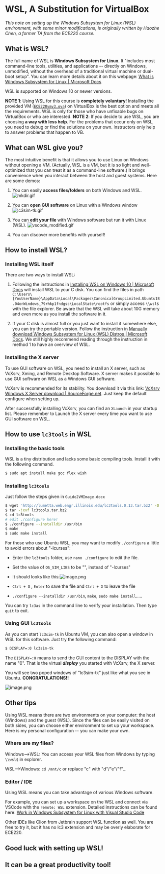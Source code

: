 # WSL, A Substitution for VirtualBox

*This note on setting up the Windows Subsystem for Linux (WSL) environment, with some minor modifications, is originally written by Haozhe Chen, a former TA from the ECE220 course.*

## **What is WSL?**

The full name of WSL is **Windows Subsystem for Linux**. It "includes most command-line tools, utilities, and applications -- directly on Windows, unmodified, without the overhead of a traditional virtual machine or dual-boot setup". You can learn more details about it on this webpage: [What is Windows Subsystem for Linux | Microsoft Docs](https://docs.microsoft.com/en-us/windows/wsl/about).

WSL is supported on Windows 10 or newer versions. 

**NOTE 1**: Using WSL for this course is **completely voluntary**! Installing the provided VM ([`ECE220vmv3.ova`](https://zjuintl-my.sharepoint.com/:f:/g/personal/kindrv_intl_zju_edu_cn/EmegqYbzXkhKuGgJZ_U65dMBvj4jFkA1iJPYdvQFpMaoUw?e=x9Rgwx)) on VirtualBox is the best option and meets all the requirements. WSL is only for those who have unfixable bugs on VirtualBox or who are interested.
**NOTE 2**: If you decide to use WSL, you are choosing **a way with less help**. For the problems that occur only on WSL, you need to debug or find the solutions on your own. Instructors only help to answer problems that happen to VB.

## **What can WSL give you?**

The most intuitive benefit is that it allows you to use Linux on Windows without opening a VM. (Actually, WSL is a VM, but it is so light and well-optimized that you can treat it as a command-line software.) It brings convenience when you interact between the host and guest systems. Here are some demos:

1. You can easily **access files/folders** on both Windows and WSL.
   ![mkdir.gif](https://campuspro-uploads.s3.us-west-2.amazonaws.com/55061238-78dc-4c63-b9f8-33927a6a4b58/62f8f202-3052-4610-985a-f7a976bac03f/mkdir.gif)

2. You can **open GUI software** on Linux with a Windows window
   ![lc3sim-tk.gif](https://campuspro-uploads.s3.us-west-2.amazonaws.com/55061238-78dc-4c63-b9f8-33927a6a4b58/d166febd-9786-46ff-ba57-1c8ad47ad6e9/lc3sim-tk.gif)

3. You can **edit your file** with Windows software but run it with Linux (WSL).
   ![vscode_modified.gif](https://campuspro-uploads.s3.us-west-2.amazonaws.com/55061238-78dc-4c63-b9f8-33927a6a4b58/36914a6e-de06-4716-8067-e533535f5d2d/vscode_modified.gif)

4. You can discover more benefits with yourself!

## **How to install WSL?**

### **Installing WSL itself**

There are two ways to install WSL: 

1. Following the instructions in [Installing WSL on Windows 10 | Microsoft Docs](https://docs.microsoft.com/en-us/windows/wsl/install-win10) will install WSL to your C disk. You can find the files in path `C:\Users\{YouUserName}\AppData\Local\Packages\CanonicalGroupLimited.Ubuntu18.04onWindows_79rhkp1fndgsc\LocalState\rootfs` or simply access `\\wsl$` with the file explorer. Be aware that the WSL will take about 10G memory and even more as you install the software in it.

2. If your C disk is almost full or you just want to install it somewhere else, you can try the portable version. Follow the instruction in [Manually download Windows Subsystem for Linux (WSL) Distros | Microsoft Docs](https://docs.microsoft.com/en-us/windows/wsl/install-manual). We still highly recommend reading through the instruction in method 1 to have an overview of WSL.

### **Installing the X server**

To use GUI software on WSL, you need to install an X server, such as VcXsrv, Xming, and Remote Desktop Software. X server makes it possible to use GUI software on WSL as a Windows GUI software.

VcXsrv is recommended for its stability. You download it via this link: [VcXsrv Windows X Server download | SourceForge.net](https://sourceforge.net/projects/vcxsrv). Just keep the default configure when setting up.

After successfully installing VcXsrv, you can find an `XLaunch` in your startup list. Please remember to Launch the X server every time you want to use GUI software on WSL.

## **How to use `lc3tools` in WSL**

### **Installing the basic tools**

WSL is a tiny distribution and lacks some basic compiling tools. Install it with the following command.

``` bash
$ sudo apt install make gcc flex wish
```

### **Installing `lc3tools`**

Just follow the steps given in `Guide2VMImage.docx`

``` bash
$ wget 'http://lumetta.web.engr.illinois.edu/lc3tools.0.13.tar.bz2' -O lc3tools.tar.bz2
$ tar -jxvf lc3tools.tar.bz2
$ cd lc3tools
# edit ./configure here!
$ ./configure --installdir /usr/bin
$ make
$ sudo make install
```

For those who use Ubuntu WSL, you may want to modify `./configure` a little to avoid errors about "-lcurses":

* Enter the `lc3tools` folder, use `nano ./configure` to edit the file.

* Set the value of `OS_SIM_LIBS` to be "", instead of "-lcurses"

* It should looks like this:![image.png](https://campuspro-uploads.s3.us-west-2.amazonaws.com/55061238-78dc-4c63-b9f8-33927a6a4b58/22e21485-69fc-4665-9694-6b5f60f74955/image.png)

* `Ctrl + O` , `Enter` to save the file and `Ctrl + X` to leave the file

* `./configure --installdir /usr/bin`, `make`, `sudo make install`.....

You can try `lc3as` in the command line to verify your installation. Then type `quit` to exit.

### **Using GUI `lc3tools`**

As you can start `lc3sim-tk` in Ubuntu VM,  you can also open a window in WSL for this software. Just try the following command:

``` bash
$ DISPLAY=:0 lc3sim-tk
```

The `DISPLAY=:0` means to send the GUI content to the DISPLAY with the name "0". That is the virtual ***display*** you started with VcXsrv, the X server.

You will see two poped windows of "lc3sim-tk" just like what you see in Ubuntu. **CONGRATULATIONS!!**

![image.png](https://campuspro-uploads.s3.us-west-2.amazonaws.com/55061238-78dc-4c63-b9f8-33927a6a4b58/7e17060f-b488-4702-bc9b-f548fbadd3b8/image.png)

## **Other tips**

Using WSL means there are two environments on your computer: the host (Windows) and the guest (WSL). Since the files can be easily visited on both sides, you can choose either environment to set up your workspace.
Here is my personal configuration -- you can make your own.

### **Where are my files?**

Windows-->WSL: You can access your WSL files from Windows by typing` \\wsl$` in explorer.

WSL-->Windows: `cd /mnt/c` or replace "c" with "d"/"e"/"f"...

### **Editor / IDE**

Using WSL means you can take advantage of various Windows software.

For example, you can set up a workspace on the WSL and connect via VSCode with the `remote: WSL` extension. Detailed instructions can be found here: [Work in Windows Subsystem for Linux with Visual Studio Code](https://code.visualstudio.com/docs/remote/wsl-tutorial#:\~:text=In%20the%20WSL%20terminal%2C%20make%20sure%20you%20are,Code%20to%20your%20path%20when%20it%20was%20installed.)

Other IDEs like Clion from Jetbrain support WSL function as well. You are free to try it, but it has no lc3 extension and may be overly elaborate for ECE220.

## **Good luck with setting up WSL!**

## **It can be a great productivity tool!**

